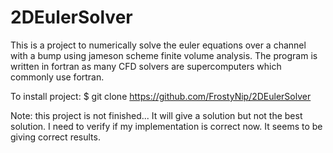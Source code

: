 # 2DEulerSolver
This is a project to numerically solve the euler equations over a channel with a bump using jameson scheme finite volume analysis. The program is written in fortran as many CFD solvers are supercomputers which commonly use fortran. 

To install project: $ git clone https://github.com/FrostyNip/2DEulerSolver

Note: this project is not finished... It will give a solution but not the best solution.
I need to verify if my implementation is correct now. It seems to be giving correct results.
